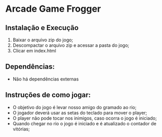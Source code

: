 # Arcade Game Frogger

## Instalação e Execução
1. Baixar o arquivo zip do jogo;
2. Descompactar o arquivo zip e acessar a pasta do jogo;
3. Clicar em index.html

## Dependências:
- Não há dependências externas

## Instruções de como jogar:
- O objetivo do jogo é levar nosso amigo do gramado ao rio;
- O jogador deverá usar as setas do teclado para mover o player;
- O player não pode tocar nos inimigos, caso ocorra o jogo é iniciado;
- Quando chegar no rio o jogo é iniciado e é atualizado o contador de vitórias;
